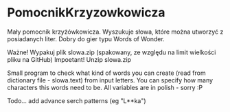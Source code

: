 # PomocnikKrzyzowkowicza
Mały pomocnik krzyżówkowicza. Wyszukuje słowa, które można utworzyć z posiadanych liter. Dobry do gier typu Words of Wonder.

Ważne! Wypakuj plik slowa.zip (spakowany, ze względu na limit wielkości pliku na GitHub)
Impoetant! Unzip slowa.zip

Small program to check what kind of words you can create (read from dictionary file - slowa.text) from input letters.
You can specify how many characters this words need to be.
All variables are in polish - sorry :P

Todo... add advance serch patterns (eg "L**ka")

